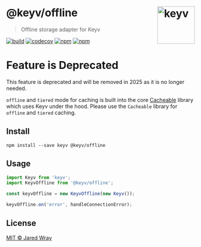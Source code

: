 # @keyv/offline [<img width="100" align="right" src="https://jaredwray.com/images/keyv-symbol.svg" alt="keyv">](https://github.com/jaredwra/keyv)

> Offline storage adapter for Keyv

[![build](https://github.com/jaredwray/keyv/actions/workflows/tests.yaml/badge.svg)](https://github.com/jaredwray/keyv/actions/workflows/tests.yaml)
[![codecov](https://codecov.io/gh/jaredwray/keyv/branch/main/graph/badge.svg?token=bRzR3RyOXZ)](https://codecov.io/gh/jaredwray/keyv)
[![npm](https://img.shields.io/npm/v/@keyv/offline.svg)](https://www.npmjs.com/package/@keyv/offline)
[![npm](https://img.shields.io/npm/dm/@keyv/offline)](https://npmjs.com/package/@keyv/offline)

# Feature is Deprecated

This feature is deprecated and will be removed in 2025 as it is no longer needed. 

`offline` and `tiered` mode for caching is built into the core [Cacheable](https://cacheable.org) library which uses Keyv under the hood. Please use the `Cacheable` library for `offline` and `tiered` caching.

## Install

```shell
npm install --save keyv @keyv/offline
```

## Usage

```js
import Keyv from 'keyv';
import KeyvOffline from '@keyv/offline';

const keyvOffline = new KeyvOffline(new Keyv());

keyvOffline.on('error', handleConnectionError);
```

## License

[MIT © Jared Wray](LISCENCE)
